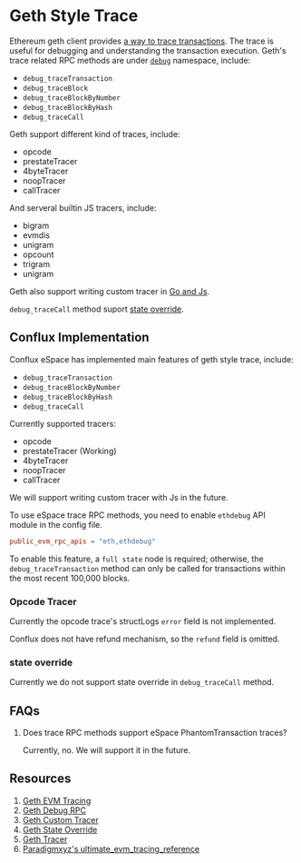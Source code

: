 # Geth Style Trace

Ethereum geth client provides [a way to trace transactions](https://geth.ethereum.org/docs/developers/evm-tracing). The trace is useful for debugging and understanding the transaction execution. Geth's trace related RPC methods are under [`debug`](https://geth.ethereum.org/docs/interacting-with-geth/rpc/ns-debug#debugtracetransaction) namespace, include:

- `debug_traceTransaction`
- `debug_traceBlock`
- `debug_traceBlockByNumber`
- `debug_traceBlockByHash`
- `debug_traceCall`

Geth support different kind of traces, include:

- opcode
- prestateTracer
- 4byteTracer
- noopTracer
- callTracer

And serveral builtin JS tracers, include:

- bigram
- evmdis
- unigram
- opcount
- trigram
- unigram

Geth also support writing custom tracer in [Go and Js](https://geth.ethereum.org/docs/developers/evm-tracing/custom-tracer).

`debug_traceCall` method suport [state override](https://geth.ethereum.org/docs/developers/evm-tracing/built-in-tracers#state-overrides).

## Conflux Implementation

Conflux eSpace has implemented main features of geth style trace, include:

- `debug_traceTransaction`
- `debug_traceBlockByNumber`
- `debug_traceBlockByHash`
- `debug_traceCall`

Currently supported tracers:

- opcode
- prestateTracer (Working)
- 4byteTracer
- noopTracer
- callTracer

We will support writing custom tracer with Js in the future.

To use eSpace trace RPC methods, you need to enable `ethdebug` API module in the config file.

```toml
public_evm_rpc_apis = "eth,ethdebug"
```

To enable this feature, a `full state` node is required; otherwise, the `debug_traceTransaction` method can only be called for transactions within the most recent 100,000 blocks.

### Opcode Tracer

Currently the opcode trace's structLogs `error` field is not implemented.

Conflux does not have refund mechanism, so the `refund` field is omitted.

### state override

Currently we do not support state override in `debug_traceCall` method.

## FAQs

1. Does trace RPC methods support eSpace PhantomTransaction traces?

    Currently, no. We will support it in the future.

## Resources

1. [Geth EVM Tracing](https://geth.ethereum.org/docs/developers/evm-tracing)
2. [Geth Debug RPC](https://geth.ethereum.org/docs/interacting-with-geth/rpc/ns-debug)
3. [Geth Custom Tracer](https://geth.ethereum.org/docs/developers/evm-tracing/custom-tracer)
4. [Geth State Override](https://geth.ethereum.org/docs/developers/evm-tracing/built-in-tracers#state-overrides)
5. [Geth Tracer](https://geth.ethereum.org/docs/developers/evm-tracing/built-in-tracers)
6. [Paradigmxyz's ultimate_evm_tracing_reference](https://github.com/paradigmxyz/ultimate_evm_tracing_reference)